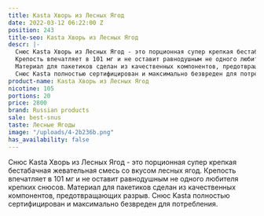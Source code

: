 ```yaml
---
title: Kasta Хворь из Лесных Ягод
date: 2022-03-12 06:22:00 Z
position: 243
title-seo: Kasta Хворь из Лесных Ягод
descr: |-
  Снюс Kasta Хворь из Лесных Ягод - это порционная супер крепкая бестабачная жевательная смесь со вкусом лесных ягод.
  Крепость впечатляет в 101 мг и не оставит равнодушным не одного любителя крепких снюсов.
  Материал для пакетиков сделан из качественных компонентов, предотвращающих разрыв.
  Снюс Kasta полностью сертифицирован и максимально безвреден для потребления.
product-name: Kasta Хворь из Лесных Ягод
nicotine: 105
portions: 20
price: 2800
brand: Russian products
sale: best-snus
taste: Лесные Ягоды
image: "/uploads/4-2b236b.png"
has_availability: false
---
```


Снюс Kasta Хворь из Лесных Ягод - это порционная супер крепкая бестабачная жевательная смесь со вкусом лесных ягод.
Крепость впечатляет в 101 мг и не оставит равнодушным не одного любителя крепких снюсов.
Материал для пакетиков сделан из качественных компонентов, предотвращающих разрыв.
Снюс Kasta полностью сертифицирован и максимально безвреден для потребления.